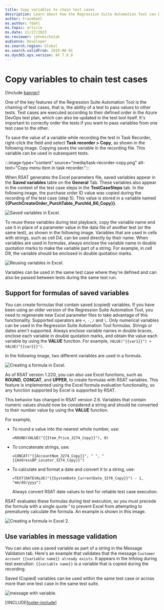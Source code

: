 ```yaml
---
title: Copy variables to chain test cases
description: Learn about how the Regression Suite Automation Tool can be used to chain test cases, which is the ability of a test to pass values to other tests.
author: FrankDahl
ms.author: fdahl
ms.topic: article
ms.date: 11/27/2023
ms.reviewer: johnmichalak
audience: Developer
ms.search.region: Global
ms.search.validFrom: 2019-08-01
ms.dyn365.ops.version: AX 7.0.0
---
```


# Copy variables to chain test cases

[!include [banner](../../includes/banner.md)]

One of the key features of the Regression Suite Automation Tool is the chaining of test cases, that is, the ability of a test to pass values to other tests. Test cases are executed according to their defined order in the Azure DevOps test plan, which can also be updated in the test tool itself. It's important to correctly order the tests if you want to pass variables from one test case to the other.

To save the value of a variable while recording the test in Task Recorder, right-click the field and select **Task recorder > Copy**, as shown in the following image. Copying saves the variable in the recording file. This variable can be used in subsequent tests.

:::image type="content" source="media/task-recorder-copy.png" alt-text="Copy menu item in task recorder.":::

When RSAT generates the Excel parameters file, saved variables appear in the **Saved variables** table on the **General** Tab. These variables also appear in the context of the test case steps in the **TestCaseSteps** tab. In the following image, the purchase order ID value was copied during the recording of the test case (step 5). This value is stored in a variable named **{{PurchCreateOrder_PurchTable_PurchId_86_Copy}}**.

![Saved variables in Excel.](media/saved-variables.png)

To reuse these variables during test playback, copy the variable name and use it in place of a parameter value in the data file of another test (or the same test), as shown in the following image. Variables that are used in cells with strings, such as cell D4, can be used directly by their name. When variables are used in formulas, always enclose the variable name in double quotation marks to make the variable part of a string. For example, in cell D9, the variable should be enclosed in double quotation marks.

![Reusing variables in Excel.](media/reuse-variables.png)

Variables can be used in the same test case where they're defined and can also be passed between tests during the same test run.

## Support for formulas of saved variables

You can create formulas that contain saved (copied) variables. If you have been using an older version of the Regression Suite Automation Tool, you need to regenerate new Excel parameter files to take advantage of this functionality. Supported operators are `+`, `-`, `/` and `\`. Only numerical variables can be used in the Regression Suite Automation Tool formulas. Strings or dates aren't supported. Always enclose variable names in double braces, enclose each variable in double quotation marks, and obtain the value each variable by using the **VALUE** function. For example, `VALUE("{{var1}}") + VALUE("{{var2}}")`.

In the following image, two different variables are used in a formula.

![Creating a formula in Excel.](media/formulas.png)

As of RSAT version 1.220, you can also use Excel functions, such as **ROUND**, **CONCAT**, and **UPPER**, to create formulas with RSAT variables. This feature is implemented using the Excel formula evaluation functionality, so any function supported by Excel is supported by RSAT.

This behavior has changed in RSAT version 2.6. Variables that contain numeric values should now be considered a string and should be converted to their number value by using the **VALUE** function.

For example,

+ To round a value into the nearest whole number, use:

    `=ROUND(VALUE("{{Item_Price_3274_Copy}}"), 0)`

+ To concatenate strings, use:

    `=CONCAT("{{AccountNum_3274_Copy}}", " ", "{{AddressBP_Locator_3274_Copy}}")`

+ To calculate and format a date and convert it to a string, use:

    `=TEXT(DATEVALUE("{{SystemDate_CurrentDate_3276_Copy}}") - 1, "mm/dd/yyyy")`

    Always convert RSAT date values to text for reliable test case execution.

RSAT evaluates these formulas during test execution, so you must precede the formula with a single quote **\'** to prevent Excel from attempting to prematurely calculate the formula. An example is shown in this image.

![Creating a formula in Excel 2.](media/formulas-2.png)

## Use variables in message validation

You can also use a saved variable as part of a string in the Message Validation tab. Here's an example that validates that the message `Customer account {{variable name}} already exists`. It appears in the Infolog during test execution. `{{variable name}}` is a variable that is copied during the recording.

Saved (Copied) variables can be used within the same test case or across more than one test case in the same test suite.

![message with variable.](media/rsat-message-with-variable.png)


[!INCLUDE[footer-include](../../../../includes/footer-banner.md)]
